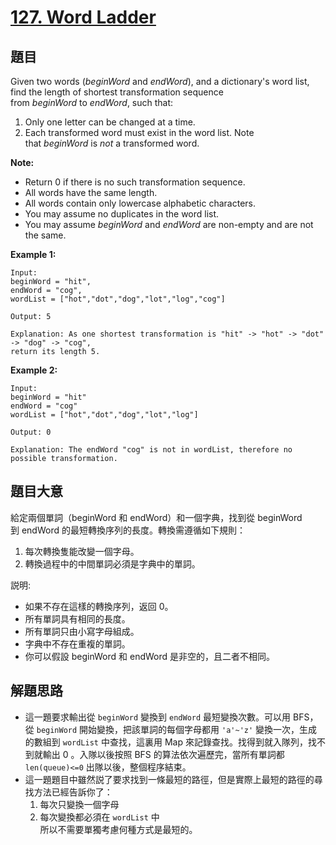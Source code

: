# [127. Word Ladder](https://leetcode.com/problems/word-ladder/)


## 題目

Given two words (*beginWord* and *endWord*), and a dictionary's word list, find the length of shortest transformation sequence from *beginWord* to *endWord*, such that:

1. Only one letter can be changed at a time.
2. Each transformed word must exist in the word list. Note that *beginWord* is *not* a transformed word.

**Note:**

- Return 0 if there is no such transformation sequence.
- All words have the same length.
- All words contain only lowercase alphabetic characters.
- You may assume no duplicates in the word list.
- You may assume *beginWord* and *endWord* are non-empty and are not the same.

**Example 1:**

    Input:
    beginWord = "hit",
    endWord = "cog",
    wordList = ["hot","dot","dog","lot","log","cog"]
    
    Output: 5
    
    Explanation: As one shortest transformation is "hit" -> "hot" -> "dot" -> "dog" -> "cog",
    return its length 5.

**Example 2:**

    Input:
    beginWord = "hit"
    endWord = "cog"
    wordList = ["hot","dot","dog","lot","log"]
    
    Output: 0
    
    Explanation: The endWord "cog" is not in wordList, therefore no possible transformation.


## 題目大意

給定兩個單詞（beginWord 和 endWord）和一個字典，找到從 beginWord 到 endWord 的最短轉換序列的長度。轉換需遵循如下規則：

1. 每次轉換隻能改變一個字母。
2. 轉換過程中的中間單詞必須是字典中的單詞。

説明:

- 如果不存在這樣的轉換序列，返回 0。
- 所有單詞具有相同的長度。
- 所有單詞只由小寫字母組成。
- 字典中不存在重複的單詞。
- 你可以假設 beginWord 和 endWord 是非空的，且二者不相同。


## 解題思路

- 這一題要求輸出從 `beginWord` 變換到 `endWord` 最短變換次數。可以用 BFS，從 `beginWord` 開始變換，把該單詞的每個字母都用 `'a'~'z'` 變換一次，生成的數組到 `wordList` 中查找，這裏用 Map 來記錄查找。找得到就入隊列，找不到就輸出 0 。入隊以後按照 BFS 的算法依次遍歷完，當所有單詞都 `len(queue)<=0` 出隊以後，整個程序結束。
- 這一題題目中雖然説了要求找到一條最短的路徑，但是實際上最短的路徑的尋找方法已經告訴你了：
	1. 每次只變換一個字母
	2. 每次變換都必須在 `wordList` 中  
所以不需要單獨考慮何種方式是最短的。 
